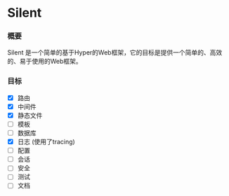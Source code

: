 # Silent

### 概要

Silent 是一个简单的基于Hyper的Web框架，它的目标是提供一个简单的、高效的、易于使用的Web框架。

### 目标

- [x] 路由
- [x] 中间件
- [x] 静态文件
- [ ] 模板
- [ ] 数据库
- [x] 日志 (使用了tracing)
- [ ] 配置
- [ ] 会话
- [ ] 安全
- [ ] 测试
- [ ] 文档
